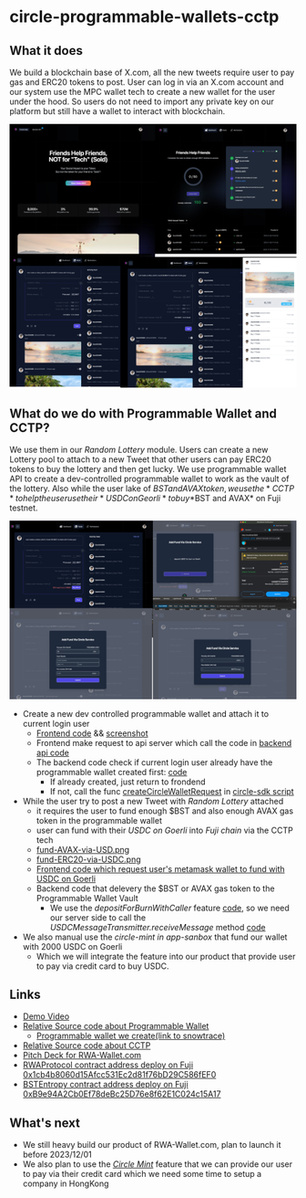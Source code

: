 # circle-programmable-wallets-cctp

## What it does

We build a blockchain base of X.com, all the new tweets require user to pay gas and ERC20 tokens to post.
User can log in via an X.com account and our system use the MPC wallet tech to create a new wallet for the user under the hood. So users do not need to import any private key on our platform but still have a wallet to interact with blockchain.

![product screenshot](./screenshot-1.jpg)

## What do we do with Programmable Wallet and CCTP?

We use them in our *Random Lottery* module.
Users can create a new Lottery pool to attach to a new Tweet that other users can pay ERC20 tokens to buy the lottery and then get lucky.
We use programmable wallet API to create a dev-controlled programmable wallet to work as the vault of the lottery.
Also while the user lake of $BST and AVAX token, we use the *CCTP* to help the user use their *USDC on Georli* to buy *$BST and AVAX* on Fuji testnet.

![circle integrated screenshot](./screenshot-2.jpg)

* Create a new dev controlled programmable wallet and attach it to current login user
  * [Frontend code](https://github.com/HelloRWA/circle-programmable-wallets-cctp/blob/main/programmable-wallet/wallet.vue#L27-L34) && [screenshot](./screenshot/programmable-wallet-for-lottery-vault.png)
  * Frontend make request to api server which call the code in [backend api code](https://github.com/HelloRWA/circle-programmable-wallets-cctp/blob/main/programmable-wallet/walletSet.get.ts)
  * The backend code check if current login user already have the programmable wallet created first: [code](https://github.com/HelloRWA/circle-programmable-wallets-cctp/blob/main/programmable-wallet/walletSet.get.ts#L17-L40)
    * If already created, just return to frondend
    * If not, call the func [createCircleWalletRequest](https://github.com/HelloRWA/circle-programmable-wallets-cctp/blob/main/programmable-wallet/walletSet.get.ts#L43C22-L60) in [circle-sdk script](https://github.com/HelloRWA/circle-programmable-wallets-cctp/blob/main/programmable-wallet/circle-sdk.ts)
* While the user try to post a new Tweet with *Random Lottery* attached
  * it requires the user to fund enough $BST and also enough AVAX gas token in the programmable wallet
  * user can fund with their *USDC on Goerli* into *Fuji chain* via the CCTP tech
  * [fund-AVAX-via-USD.png](./screenshot/fund-AVAX-via-USD.png)
  * [fund-ERC20-via-USDC.png](./screenshot/fund-ERC20-via-USDC.png)
  * [Frontend code which request user's metamask wallet to fund with USDC on Goerli](https://github.com/HelloRWA/circle-programmable-wallets-cctp/blob/main/programmable-wallet/wallet.vue#L75-L161)
  * Backend code that delevery the $BST or AVAX gas token to the Programmable Wallet Vault
    * We use the *depositForBurnWithCaller* feature [code](https://github.com/HelloRWA/circle-programmable-wallets-cctp/blob/main/programmable-wallet/wallet.vue#L98), so we need our server side to call the *USDCMessageTransmitter.receiveMessage* method [code](https://github.com/HelloRWA/circle-programmable-wallets-cctp/blob/main/cctp/receive.post.ts#L27-L36)
* We also manual use the *circle-mint in app-sanbox* that fund our wallet with 2000 USDC on Goerli
  * Which we will integrate the feature into our product that provide user to pay via credit card to buy USDC.

## Links

* [Demo Video](#)
* [Relative Source code about Programmable Wallet](./programmable-wallet)
  * [Programmable wallet we create(link to snowtrace)](https://testnet.snowtrace.io/address/0xe3a4ee3674b7952d5f4457a94d3a3ab163e7679f)
* [Relative Source code about CCTP](./cctp)
* [Pitch Deck for RWA-Wallet.com](https://pitch.com/public/724fc677-e462-4ddc-bbb1-bb389d8ed886)
* [RWAProtocol contract address deploy on Fuji 0x1cb4b8060d15Afcc531Ec2d81f76bD29C586fEF0](https://testnet.snowtrace.io/address/0x1cb4b8060d15Afcc531Ec2d81f76bD29C586fEF0)
* [BSTEntropy contract address deploy on Fuji 0xB9e94A2Cb0Ef78deBc25D76e8f62E1C024c15A17](https://testnet.snowtrace.io/address/0xB9e94A2Cb0Ef78deBc25D76e8f62E1C024c15A17)

## What's next

* We still heavy build our product of RWA-Wallet.com, plan to launch it before 2023/12/01
* We also plan to use the [*Circle Mint*](https://www.circle.com/en/circle-mint) feature that we can provide our user to pay via their credit card which we need some time to setup a company in HongKong
